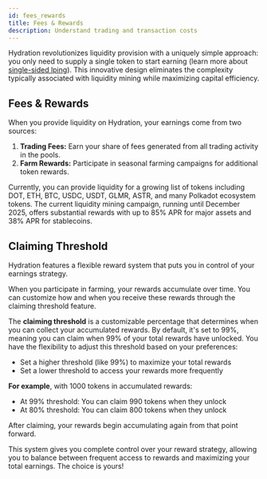 ```yaml
---
id: fees_rewards
title: Fees & Rewards
description: Understand trading and transaction costs
---
```


Hydration revolutionizes liquidity provision with a uniquely simple approach: you only need to supply a single token to start earning (learn more about [single-sided lping](/products/trading/liquidity/single_sided_lp)). This innovative design eliminates the complexity typically associated with liquidity mining while maximizing capital efficiency.

## Fees & Rewards
When you provide liquidity on Hydration, your earnings come from two sources:
1. **Trading Fees:** Earn your share of fees generated from all trading activity in the pools.
2. **Farm Rewards:** Participate in seasonal farming campaigns for additional token rewards.

Currently, you can provide liquidity for a growing list of tokens including DOT, ETH, BTC, USDC, USDT, GLMR, ASTR, and many Polkadot ecosystem tokens. The current liquidity mining campaign, running until December 2025, offers substantial rewards with up to 85% APR for major assets and 38% APR for stablecoins.

## Claiming Threshold
Hydration features a flexible reward system that puts you in control of your earnings strategy.

When you participate in farming, your rewards accumulate over time. You can customize how and when you receive these rewards through the claiming threshold feature.

The **claiming threshold** is a customizable percentage that determines when you can collect your accumulated rewards. By default, it's set to 99%, meaning you can claim when 99% of your total rewards have unlocked.
You have the flexibility to adjust this threshold based on your preferences:

* Set a higher threshold (like 99%) to maximize your total rewards
* Set a lower threshold to access your rewards more frequently

**For example**, with 1000 tokens in accumulated rewards:

* At 99% threshold: You can claim 990 tokens when they unlock
* At 80% threshold: You can claim 800 tokens when they unlock

After claiming, your rewards begin accumulating again from that point forward.

This system gives you complete control over your reward strategy, allowing you to balance between frequent access to rewards and maximizing your total earnings. The choice is yours!